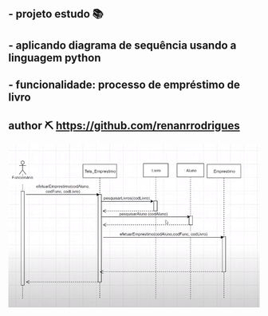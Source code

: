 ## - projeto estudo 📚    
## - aplicando diagrama de sequência usando a linguagem python
## - funcionalidade: processo de empréstimo de livro
## author ⛏  https://github.com/renanrrodrigues


![alt text](https://github.com/renanrrodrigues/app_by_diagrama/blob/master/diagrama.png)